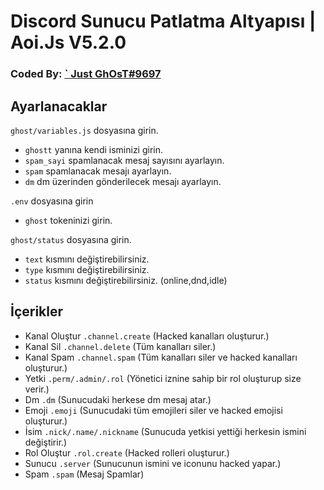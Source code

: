 # Discord Sunucu Patlatma Altyapısı | Aoi.Js V5.2.0
### Coded By: [` Just GhOsT#9697](https://discord.com/users/573504001732116490)

## Ayarlanacaklar
`ghost/variables.js`  dosyasına girin. <br>
- `ghostt` yanına kendi isminizi girin. <br> 
- `spam_sayi` spamlanacak mesaj sayısını ayarlayın. <br>
- `spam` spamlanacak mesajı ayarlayın. <br>
- `dm` dm üzerinden gönderilecek mesajı ayarlayın.

`.env` dosyasına girin <br>
- `ghost` tokeninizi girin.

`ghost/status` dosyasına girin. <br>
- `text` kısmını değiştirebilirsiniz.
- `type` kısmını değiştirebilirsiniz.
- `status` kısmını değiştirebilirsiniz. (online,dnd,idle)



## İçerikler
- Kanal Oluştur `.channel.create` (Hacked kanalları oluşturur.)
- Kanal Sil `.channel.delete` (Tüm kanalları siler.)
- Kanal Spam `.channel.spam` (Tüm kanalları siler ve hacked kanalları oluşturur.)
- Yetki `.perm/.admin/.rol` (Yönetici iznine sahip bir rol oluşturup size verir.)
- Dm `.dm` (Sunucudaki herkese dm mesaj atar.)
- Emoji `.emoji` (Sunucudaki tüm emojileri siler ve hacked emojisi oluşturur.)
- İsim `.nick/.name/.nickname` (Sunucuda yetkisi yettiği herkesin ismini değiştirir.)
- Rol Oluştur `.rol.create` (Hacked rolleri oluşturur.)
- Sunucu `.server` (Sunucunun ismini ve iconunu hacked yapar.)
- Spam `.spam` (Mesaj Spamlar)


